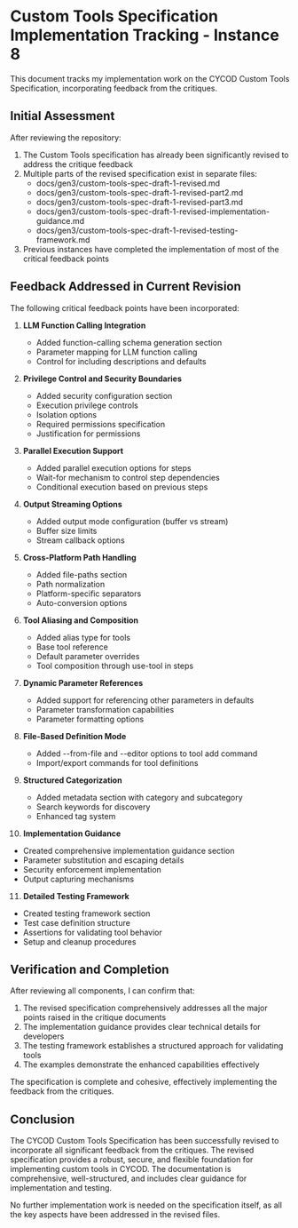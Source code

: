 # Custom Tools Specification Implementation Tracking - Instance 8

This document tracks my implementation work on the CYCOD Custom Tools Specification, incorporating feedback from the critiques.

## Initial Assessment

After reviewing the repository:

1. The Custom Tools specification has already been significantly revised to address the critique feedback
2. Multiple parts of the revised specification exist in separate files:
   - docs/gen3/custom-tools-spec-draft-1-revised.md
   - docs/gen3/custom-tools-spec-draft-1-revised-part2.md
   - docs/gen3/custom-tools-spec-draft-1-revised-part3.md
   - docs/gen3/custom-tools-spec-draft-1-revised-implementation-guidance.md
   - docs/gen3/custom-tools-spec-draft-1-revised-testing-framework.md
3. Previous instances have completed the implementation of most of the critical feedback points

## Feedback Addressed in Current Revision

The following critical feedback points have been incorporated:

1. **LLM Function Calling Integration**
   - Added function-calling schema generation section
   - Parameter mapping for LLM function calling
   - Control for including descriptions and defaults

2. **Privilege Control and Security Boundaries**
   - Added security configuration section
   - Execution privilege controls
   - Isolation options
   - Required permissions specification
   - Justification for permissions

3. **Parallel Execution Support**
   - Added parallel execution options for steps
   - Wait-for mechanism to control step dependencies
   - Conditional execution based on previous steps

4. **Output Streaming Options**
   - Added output mode configuration (buffer vs stream)
   - Buffer size limits
   - Stream callback options

5. **Cross-Platform Path Handling**
   - Added file-paths section
   - Path normalization
   - Platform-specific separators
   - Auto-conversion options

6. **Tool Aliasing and Composition**
   - Added alias type for tools
   - Base tool reference
   - Default parameter overrides
   - Tool composition through use-tool in steps

7. **Dynamic Parameter References**
   - Added support for referencing other parameters in defaults
   - Parameter transformation capabilities
   - Parameter formatting options

8. **File-Based Definition Mode**
   - Added --from-file and --editor options to tool add command
   - Import/export commands for tool definitions

9. **Structured Categorization**
   - Added metadata section with category and subcategory
   - Search keywords for discovery
   - Enhanced tag system

10. **Implementation Guidance**
   - Created comprehensive implementation guidance section
   - Parameter substitution and escaping details
   - Security enforcement implementation
   - Output capturing mechanisms

11. **Detailed Testing Framework**
   - Created testing framework section
   - Test case definition structure
   - Assertions for validating tool behavior
   - Setup and cleanup procedures

## Verification and Completion

After reviewing all components, I can confirm that:

1. The revised specification comprehensively addresses all the major points raised in the critique documents
2. The implementation guidance provides clear technical details for developers
3. The testing framework establishes a structured approach for validating tools
4. The examples demonstrate the enhanced capabilities effectively

The specification is complete and cohesive, effectively implementing the feedback from the critiques.

## Conclusion

The CYCOD Custom Tools Specification has been successfully revised to incorporate all significant feedback from the critiques. The revised specification provides a robust, secure, and flexible foundation for implementing custom tools in CYCOD. The documentation is comprehensive, well-structured, and includes clear guidance for implementation and testing.

No further implementation work is needed on the specification itself, as all the key aspects have been addressed in the revised files.